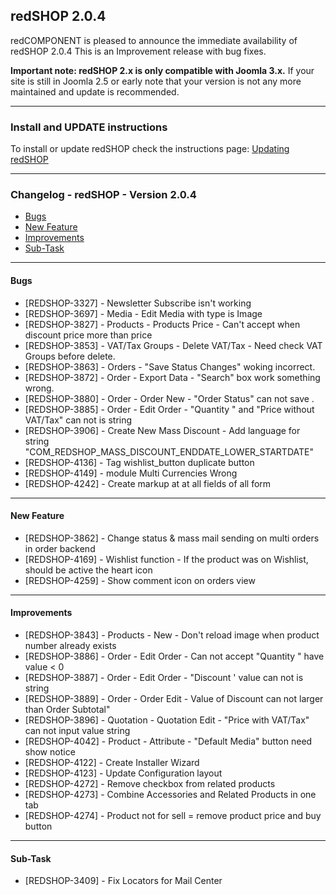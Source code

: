 ## redSHOP 2.0.4
redCOMPONENT is pleased to announce the immediate availability of redSHOP 2.0.4 This is an Improvement release with bug fixes.

<b>Important note: redSHOP 2.x is only compatible with Joomla 3.x.</b> If your site is still in Joomla 2.5 or early note that your version is not any more maintained and update is recommended.

<hr>

### Install and UPDATE instructions
To install or update redSHOP check the instructions page: [Updating redSHOP](chapters/getting-started-general/updating-redshop.md)

<hr>

### Changelog - redSHOP - Version 2.0.4

<ul>
<li><a href="#bugs">Bugs</a>
<li><a href="#newFeature">New Feature</a>
<li><a href="#improvements">Improvements</a>
<li><a href="#subTask">Sub-Task</a>
</ul>

<hr>

<h4 id="bugs">Bugs</h4>

<ul>
<li>[REDSHOP-3327] - Newsletter Subscribe isn't working
<li>[REDSHOP-3697] - Media - Edit Media with type is Image
<li>[REDSHOP-3827] - Products - Products Price - Can't accept when discount price more than price
<li>[REDSHOP-3853] - VAT/Tax Groups - Delete VAT/Tax - Need check VAT Groups before delete.
<li>[REDSHOP-3863] - Orders - "Save Status Changes" woking incorrect.
<li>[REDSHOP-3872] - Order - Export Data - "Search" box work something wrong.
<li>[REDSHOP-3880] - Order - Order New - "Order Status" can not save .
<li>[REDSHOP-3885] - Order - Edit Order - "Quantity " and "Price without VAT/Tax" can not is string
<li>[REDSHOP-3906] - Create New Mass Discount - Add language for string "COM_REDSHOP_MASS_DISCOUNT_ENDDATE_LOWER_STARTDATE"
<li>[REDSHOP-4136] - Tag wishlist_button duplicate button
<li>[REDSHOP-4149] - module Multi Currencies Wrong
<li>[REDSHOP-4242] - Create markup at at all fields of all form
</ul>

<hr>

<h4 id="newFeature">New Feature</h4>

<ul>
<li>[REDSHOP-3862] - Change status & mass mail sending on multi orders in order backend
<li>[REDSHOP-4169] - Wishlist function - If the product was on Wishlist, should be active the heart icon
<li>[REDSHOP-4259] - Show comment icon on orders view
</ul>

<hr>

<h4 id="improvements">Improvements</h4>

<ul>
<li>[REDSHOP-3843] - Products - New - Don't reload image when product number already exists
<li>[REDSHOP-3886] - Order - Edit Order - Can not accept "Quantity " have value < 0
<li>[REDSHOP-3887] - Order - Edit Order - "Discount ' value can not is string
<li>[REDSHOP-3889] - Order - Order Edit - Value of Discount can not larger than Order Subtotal"
<li>[REDSHOP-3896] - Quotation - Quotation Edit - "Price with VAT/Tax" can not input value string
<li>[REDSHOP-4042] - Product - Attribute - "Default Media" button need show notice
<li>[REDSHOP-4122] - Create Installer Wizard
<li>[REDSHOP-4123] - Update Configuration layout
<li>[REDSHOP-4272] - Remove checkbox from related products
<li>[REDSHOP-4273] - Combine Accessories and Related Products in one tab
<li>[REDSHOP-4274] - Product not for sell = remove product price and buy button
</ul>

<hr>

<h4 id="subTask">Sub-Task</h4>

<ul>
<li>[REDSHOP-3409] - Fix Locators for Mail Center
</ul>